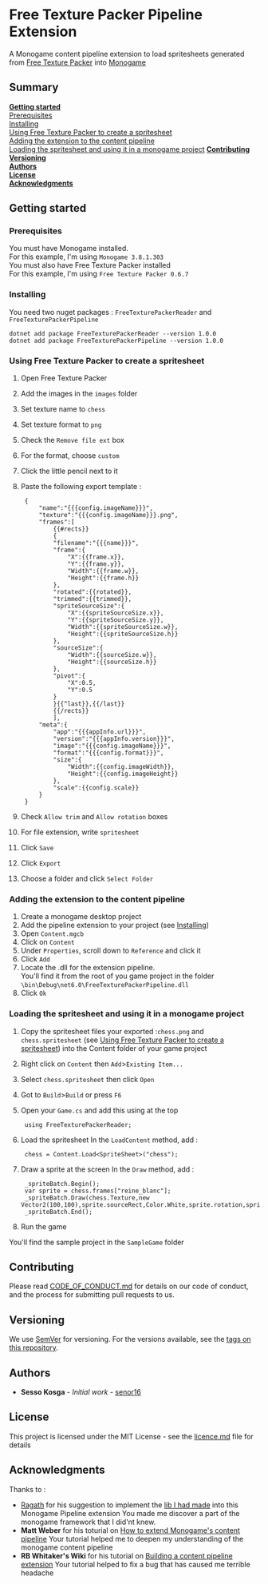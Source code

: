 # Free Texture Packer Pipeline Extension

A Monogame content pipeline extension to load spritesheets generated from [Free Texture Packer](https://free-tex-packer.com) into [Monogame](https://monogame.net)

<!-- *Read in another language : [English](Readme.md), [Français](Readme.fr.md)* -->

## Summary
**[Getting started](#getting-started)**  
[Prerequisites](#prerequisites)  
[Installing](#installing)  
[Using Free Texture Packer to create a spritesheet](#using-free-texture-packer-to-create-a-spritesheet)  
[Adding the extension to the content pipeline](#adding-the-extension-to-the-content-pipeline)  
[Loading the spritesheet and using it in a monogame project](#loading-the-spritesheet-and-using-it-in-a-monogame-project)
**[Contributing](#contributing)**  
**[Versioning](#versioning)**  
**[Authors](#authors)**  
**[License](#license)**  
**[Acknowledgments](#acknowledgments)**  

## Getting started 

### Prerequisites
You must have Monogame installed.  
For this example, I'm using `Monogame 3.8.1.303`  
You must also have Free Texture Packer installed  
For this example, I'm using `Free Texture Packer 0.6.7`  

### Installing
You need two nuget packages : `FreeTexturePackerReader` and `FreeTexturePackerPipeline`  

    dotnet add package FreeTexturePackerReader --version 1.0.0
    dotnet add package FreeTexturePackerPipeline --version 1.0.0

### Using Free Texture Packer to create a spritesheet
1. Open Free Texture Packer
2. Add the images in the `images` folder
3. Set texture name to `chess`
4. Set texture format to `png`
5. Check the `Remove file ext` box
7. For the format, choose `custom`
8. Click the little pencil next to it
9. Paste the following export template :

        {
            "name":"{{{config.imageName}}}",
            "texture":"{{{config.imageName}}}.png",
            "frames":[
                {{#rects}}
                {
                "filename":"{{{name}}}",
                "frame":{
                    "X":{{frame.x}},
                    "Y":{{frame.y}},
                    "Width":{{frame.w}},
                    "Height":{{frame.h}}
                },
                "rotated":{{rotated}},
                "trimmed":{{trimmed}},
                "spriteSourceSize":{
                    "X":{{spriteSourceSize.x}},
                    "Y":{{spriteSourceSize.y}},
                    "Width":{{spriteSourceSize.w}},
                    "Height":{{spriteSourceSize.h}}
                },
                "sourceSize":{
                    "Width":{{sourceSize.w}},
                    "Height":{{sourceSize.h}}
                },
                "pivot":{
                    "X":0.5,
                    "Y":0.5
                }        
                }{{^last}},{{/last}}
                {{/rects}}
                ],
            "meta":{
                "app":"{{{appInfo.url}}}",
                "version":"{{{appInfo.version}}}",
                "image":"{{{config.imageName}}}",
                "format":"{{{config.format}}}",
                "size":{
                    "Width":{{config.imageWidth}},
                    "Height":{{config.imageHeight}}
                },
                "scale":{{config.scale}}
            }
        }
10. Check `Allow trim` and `Allow rotation` boxes
11. For file extension, write `spritesheet`
12. Click `Save`
13. Click `Export`
14. Choose a folder and click `Select Folder`

### Adding the extension to the content pipeline
1. Create a monogame desktop project
2. Add the pipeline extension to your project (see [Installing](#installing))
3. Open `Content.mgcb`
4. Click on `Content`
5. Under `Properties`, scroll down to `Reference` and click it
6. Click `Add`
7. Locate the .dll for the extension pipeline.  
    You'll find it from the root of you game project in the folder `\bin\Debug\net6.0\FreeTexturePackerPipeline.dll`
8. Click `Ok`

### Loading the spritesheet and using it in a monogame project
1. Copy the spritesheet files your exported :`chess.png` and `chess.spritesheet` (see [Using Free Texture Packer to create a spritesheet](#using-free-texture-packer-to-create-a-spritesheet)) into the Content folder of your game project
2. Right click on `Content` then `Add`>`Existing Item...` 
3. Select `chess.spritesheet` then click `Open`
4. Got to `Build`>`Build` or press `F6`
5. Open your `Game.cs` and add this using at the top

        using FreeTexturePackerReader;
6. Load the spritesheet
    In the `LoadContent` method, add : 

        chess = Content.Load<SpriteSheet>("chess");
7. Draw a sprite at the screen
    In the `Draw` method, add : 

        _spriteBatch.Begin();
        var sprite = chess.frames["reine_blanc"];
        _spriteBatch.Draw(chess.Texture,new Vector2(100,100),sprite.sourceRect,Color.White,sprite.rotation,sprite.origin,1,SpriteEffects.None,1);
        _spriteBatch.End();
8. Run the game

You'll find the sample project in the `SampleGame` folder

## Contributing

Please read [CODE_OF_CONDUCT.md](CODE_OF_CONDUCT.md) for details on our code of conduct, and the process for submitting pull requests to us.

## Versioning

We use [SemVer](http://semver.org/) for versioning. For the versions available, see the [tags on this repository](https://github.com/your/project/tags). 

## Authors

* **Sesso Kosga** - *Initial work* - [senor16](https://github.com/senor16)

## License

This project is licensed under the MIT License - see the [licence.md](licence.md) file for details

## Acknowledgments

Thanks to :
* [Ragath](https://github.com/Ragath) for his suggestion to implement the [lib I had made](https://github.com/senor16/Free-Texture-Packer-Loader) into this Monogame Pipeline extension
    You made me discover a part of the monogame framework that I did'nt knew.
* **Matt Weber** for his toturial on [How to extend Monogame's content pipeline](https://badecho.com/index.php/2022/08/17/extending-pipeline/)
    Your tutorial helped me to deepen my understanding of the monogame content pipeline
* **RB Whitaker's Wiki** for his tutorial on [Building a content pipeline extension](https://rbwhitaker.com/tutorials/xna/content-pipeline/extending/part-1/)
    Your tutorial helped to fix a bug that has caused me terrible headache
